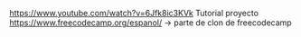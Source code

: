 https://www.youtube.com/watch?v=6Jfk8ic3KVk Tutorial proyecto
https://www.freecodecamp.org/espanol/ -> parte de clon de freecodecamp